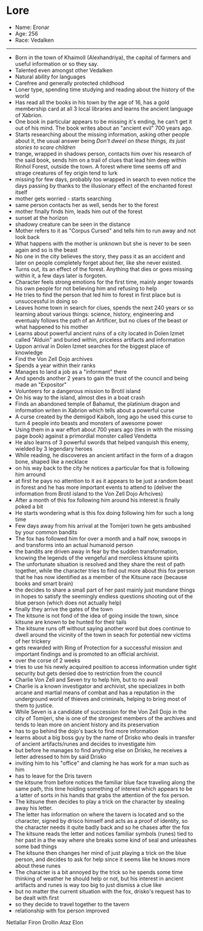 # Lore

- Name: Eronar
- Age: 256
- Race: Vedalken

---

- Born in the town of Khaimoll (Alexhandriya), the capital of farmers and useful information or so they say.
- Talented even amongst other Vedalken
- Natural ability for languages
- Carefree and generally protected childhood
- Loner type, spending time studying and reading about the history of the world
- Has read all the books in his town by the age of 16, has a gold membership card at all 3 local libraries and learns the ancient language of Xabrion.
- One book in particular appears to be missing it's ending, he can't get it out of his mind. The book writes about an "ancient evil" 700 years ago.
- Starts researching about the missing information, asking other people about it, the usual answer being *Don't dweel on these things, its just stories to scare children*
- trange, wrapped in shadows person, contacts him over his research of the said book, sends him on a trail of clues that lead him deep within Rinhol Forest, outside the town. A forest where time seems off and strage creatures of fey origin tend to lurk
- missing for few days, probably too wrapped in search to even notice the days passing by thanks to the illusionary effect of the enchanted forest itself
- mother gets worried - starts searching
- same person contacts her as well, sends her to the forest
- mother finally finds him, leads him out of the forest
- sunset at the horizon
- shadowy creature can be seen in the distance
- Mother refers to it as "Corpus Cursed" and tells him to run away and not look back
- What happens with the mother is unknown but she is never to be seen again and so is the beast
- No one in the city believes the story, they pass it as an accident and later on people completely forget about her, like she never existed.
- Turns out, its an effect of the forest. Anything that dies or goes missing within it, a few days later is forgoten.
- Character feels strong emotions for the first time, mainly anger towards his own people for not believing him and refusing to help
- He tries to find the person that led him to forest in first place but is unsuccessful in doing so
- Leaves home town in search for clues, spends the next 240 years or so learning about various things: science, history, engineering and eventualy follows the path of an Artificer, but no clues of the beast or what happened to his mother
- Learns about powerful ancient ruins of a city located in Dolen Izmet called "Alduin" and buried within, priceless artifacts and information
- Uppon arrival in Dolen Izmet searches for the biggest place of knowledge 
- Find the Von Zell Dojo archives
- Spends a year within their ranks
- Manages to land a job as a "informant" there
- And spends another 2 years to gain the trust of the council and being made an "Expositor"
- Volunteers for a dangerous mission to Brotil island
- On his way to the island, almost dies in a boat crash
- Finds an abandoned temple of Bahamut, the platinium dragon and information writen in Xabrion which tells about a powerful curse
- A curse created by the demigod Kaiboh, long ago he used this curse to turn 4 people into beasts and monsters of awesome power
- Using them in a war effort about 700 years ago (ties in with the missing page book) against a primordial monster called Vendetta
- He also learns of 3 powerful swords that helped vanquish this enemy, wielded by 3 legendary heroes
- While reading, he discoveres an ancient artifact in the form of a dragon bone, shaped like a necklace
- on his way back to the city he notices a particular fox that is following him arround
- at first he pays no attention to it as it appears to be just a random beast in forest and he has more important events to attend to (deliver the information from Brotil island to the Von Zell Dojo Arhcives)
- After a month of this fox following him around his interest is finally poked a bit
- He starts wondering what is this fox doing following him for such a long time
- Few days away from his arrival at the Tomijeri town he gets ambushed by your common bandits
- The fox has followed him for over a month and a half now, swoops in and transforms into an actual humanoid person
- the bandits are driven away in fear by the sudden transformation, knowing the legends of the vengeful and merciless kitsune spirits
- The unfortunate situation is resolved and they share the rest of path together, while the character tries to find out more about this fox person that he has now identified as a member of the Kitsune race (because books and smart brain)
- the decides to share a small part of her past mainly just mundane things in hopes to satisfy the seemingly endless questions shooting out of the blue person (which does not actually help)
- finally they arrive the gates of the town
- The kitsune is not fond of the idea of going inside the town, since kitsune are known to be hunted for their tails
- The kitsune runs off without saying another word but does continue to dwell around the vicinity of the town in seach for potential new victims of her trickery
- gets rewarded with Ring of Protection for a successful mission and important findings and is promoted to an official archivist.
- over the corse of 2 weeks
- tries to use his newly acquired position to access information under tight security but gets denied doe to restriction from the council
- Charlie Von Zell and Seven try to help him, but to no avail
- Charlie is a known investigator and archivist, she specializes in both arcane and martial means of combat and has a reputation in the underground world of thieves and criminals, helping to bring most of them to justice.
- While Seven is a candidate of succession for the Von Zell Dojo in the city of Tomijeri, she is one of the strongest members of the archives and tends to lean more on ancient history and its preservation
- has to go behind the dojo's back to find more information
- learns about a big boss guy by the name of Drisko who deals in transfer of ancient artifacts/runes and decides to investigate him
- but before he manages to find anything else on Drisko, he receives a letter adressed to him by said Drisko
- inviting him to his "office" and claming he has work for a man such as him
- has to leave for the Dris tavern
- the kitsune from before notices the familiar blue face traveling along the same path, this time holding something of interest which appears to be a latter of sorts in his hands that grabs the attention of the fox person.
- The kitsune then decides to play a trick on the character by stealing away his letter.
- The letter has information on where the tavern is located and so the character, signed by drisco himself and acts as a proof of identity, so the character needs it quite badly back and so he chases after the fox
- The kitsune reads the letter and notices familiar symbols (runes) tied to her past in a the way where she breaks some kind of seal and unleashes some bad things
- The kitsune then changes her mind of just playing a trick on the blue person, and decides to ask for help since it seems like he knows more about these runes
- The character is a bit annoyed by the trick so he spends some time thinking of weather he should help or not, but his interest in ancient artifacts and runes is way too big to just dismiss a clue like
- but no matter the current situation with the fox, drisko's request has to be dealt with first
- so they decide to travel together to the tavern
- relationship with fox person improved

  
Netlallar
Firon
Drollin
Ataz
Elon
